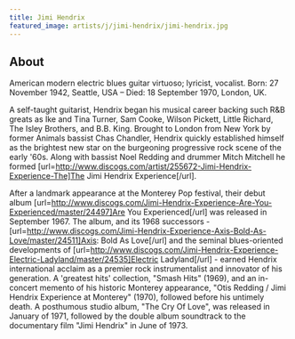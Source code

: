 ```yaml
---
title: Jimi Hendrix
featured_image: artists/j/jimi-hendrix/jimi-hendrix.jpg
---
```

## About

American modern electric blues guitar virtuoso; lyricist, vocalist.
Born: 27 November 1942, Seattle, USA – Died: 18 September 1970, London, UK.

A  self-taught guitarist, Hendrix began his musical career backing such R&B greats as Ike and Tina Turner, Sam Cooke, Wilson Pickett, Little Richard, The Isley Brothers, and B.B. King. Brought to London from New York by former Animals bassist Chas Chandler, Hendrix quickly established himself as the brightest new star on the burgeoning progressive rock scene of the early '60s. Along with bassist Noel Redding and drummer Mitch Mitchell he formed [url=http://www.discogs.com/artist/255672-Jimi-Hendrix-Experience-The]The Jimi Hendrix Experience[/url].

After a landmark appearance at the Monterey Pop festival, their debut album [url=http://www.discogs.com/Jimi-Hendrix-Experience-Are-You-Experienced/master/24497]Are You Experienced[/url] was released in September 1967. The album, and its 1968 successors - [url=http://www.discogs.com/Jimi-Hendrix-Experience-Axis-Bold-As-Love/master/24511]Axis: Bold As Love[/url] and the seminal blues-oriented developments of [url=http://www.discogs.com/Jimi-Hendrix-Experience-Electric-Ladyland/master/24535]Electric Ladyland[/url] - earned Hendrix international acclaim as a premier rock instrumentalist and innovator of his generation. A 'greatest hits' collection, "Smash Hits" (1969), and an in-concert memento of his historic Monterey appearance, "Otis Redding / Jimi Hendrix Experience at Monterey" (1970), followed before his untimely death. A posthumous studio album, "The Cry Of Love", was released in January of 1971, followed by the double album soundtrack to the documentary film "Jimi Hendrix" in June of 1973.

